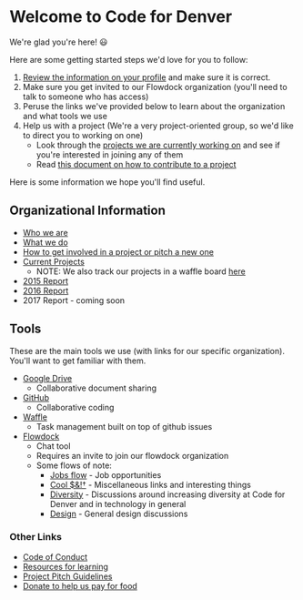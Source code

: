 # Welcome to Code for Denver

We're glad you're here! 😃

Here are some getting started steps we'd love for you to follow:
1. [Review the information on your profile](/me/edit) and make sure it is correct.
2. Make sure you get invited to our Flowdock organization (you'll need to talk to someone who has access)
3. Peruse the links we've provided below to learn about the organization and what tools we use
4. Help us with a project (We're a very project-oriented group, so we'd like to direct you to working on one)
    - Look through the [projects we are currently working on](/projects) and see if you're interested in joining any of them
    - Read [this document on how to contribute to a project](https://docs.google.com/document/d/1p3oehpGhFGLjorp6_T83BXdouPET62LqJFlOEJWEtq0)

Here is some information we hope you'll find useful.

## Organizational Information

- [Who we are](https://www.codefordenver.org/)
- [What we do](https://www.codefordenver.org/work-with-us/)
- [How to get involved in a project or pitch a new one](https://www.codefordenver.org/work-with-us/)
- [Current Projects](https://www.codefordenver.org/current-projects/)
  - NOTE: We also track our projects in a waffle board [here](https://waffle.io/codefordenver/projects)
- [2015 Report](http://archive.codefordenver.org/2015/)
- [2016 Report](http://www.codefordenver.org/2016-end-year-report/)
- 2017 Report - coming soon

## Tools

These are the main tools we use (with links for our specific organization). You'll want to get familiar with them.

- [Google Drive](https://drive.google.com/drive/folders/0B15HLk4_JV3nWjkyOGtFUmhKZDQ?usp=sharing)
  - Collaborative document sharing
- [GitHub](https://github.com/codefordenver)
  - Collaborative coding
- [Waffle](https://waffle.io/codefordenver)
  - Task management built on top of github issues
- [Flowdock](https://www.flowdock.com/app/cfa-brigades/code-for-denver)
  - Chat tool
  - Requires an invite to join our flowdock organization
  - Some flows of note:
    - [Jobs flow](https://www.flowdock.com/app/cfa-brigades/jobs) - Job opportunities
    - [Cool $&!†](https://www.flowdock.com/app/cfa-brigades/cool) - Miscellaneous links and interesting things
    - [Diversity](https://www.flowdock.com/app/cfa-brigades/diversity) - Discussions around increasing diversity at Code for Denver and in technology in general
    - [Design](https://www.flowdock.com/app/cfa-brigades/design) - General design discussions

### Other Links

- [Code of Conduct](https://github.com/codefordenver/codeofconduct)
- [Resources for learning](https://www.codefordenver.org/category/learn/)
- [Project Pitch Guidelines](https://www.codefordenver.org/work-with-us/)
- [Donate to help us pay for food](https://secure.codeforamerica.org/page/contribute/default?brigade=Code%20for%20Denver)
